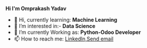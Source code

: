 
<b style="color:blue, font-size: 20px">Hi I'm Omprakash Yadav</b>

- 👋 Hi, currently learning: <b>Machine Learning</b>
- 👀 I’m interested in:- <b>Data Science</b>
- 🌱 I’m currently Working as: <b>Python-Odoo Developer</b>
- 📫 How to reach me: <a href="https://www.linkedin.com/in/omprakash-kumar/" target="_blank">Linkedln,</a><a href="omprakashopj90@gmail.com">Send email</a>


<!---
omprakashkyadav/omprakashkyadav is a ✨ special ✨ repository because its `README.md` (this file) appears on your GitHub profile.
You can click the Preview link to take a look at your changes.
--->
